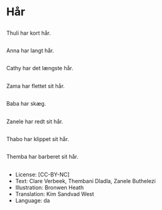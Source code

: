 # Hår

##
Thuli har kort hår.

##
Anna har langt hår.

##
Cathy har det længste hår.

##
Zama har flettet sit hår.

##
Baba har skæg.

##
Zanele har redt sit hår.

##
Thabo har klippet sit hår.

##
Themba har barberet sit hår.

##
* License: [CC-BY-NC]
* Text: Clare Verbeek, Thembani Dladla, Zanele Buthelezi
* Illustration: Bronwen Heath
* Translation: Kim Sandvad West
* Language: da
